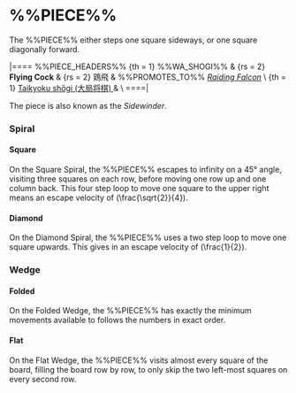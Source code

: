 # %%PIECE%%

The %%PIECE%% either steps one square sideways,
or one square diagonally forward.

|====
%%PIECE_HEADERS%%
  {th = 1}  %%WA_SHOGI%%
& {rs = 2}  **Flying Cock** & {rs = 2} &#x9d8f;&#x98db;
&           %%PROMOTES_TO%% [*Raiding Falcon*](raiding_falcon.html) \\
  {th = 1}  [Taikyoku sh&#x14d;gi (&#x5927;&#x5c40;&#x5c06;&#x68cb;)
            ](#wiki:Taikyoku_shogi) 
&           \\
====|

The piece is also known as the *Sidewinder*.

### Spiral

#### Square

On the Square Spiral, the %%PIECE%% escapes to infinity on a 45&deg; angle,
visiting three squares on each row, before moving one row up and
one column back. This four step loop to move one square to the
upper right means an escape velocity of \(\frac{\sqrt{2}}{4}\).

#### Diamond

On the Diamond Spiral, the %%PIECE%% uses a two step loop to move
one square upwards. This gives in an escape velocity of \(\frac{1}{2}\).

### Wedge

#### Folded

On the Folded Wedge, the %%PIECE%% has exactly the minimum movements
available to follows the numbers in exact order.

#### Flat

On the Flat Wedge, the %%PIECE%% visits almost every square of the
board, filling the board row by row, to only skip the two left-most
squares on every second row.

